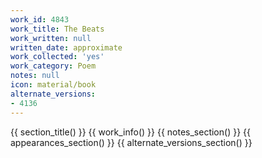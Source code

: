 ```yaml
---
work_id: 4843
work_title: The Beats
work_written: null
written_date: approximate
work_collected: 'yes'
work_category: Poem
notes: null
icon: material/book
alternate_versions:
- 4136
---
```


{{ section_title() }}
{{ work_info() }}
{{ notes_section() }}
{{ appearances_section() }}
{{ alternate_versions_section() }}